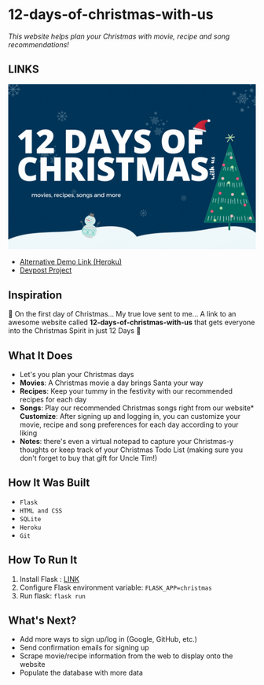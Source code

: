 # 12-days-of-christmas-with-us
*This website helps plan your Christmas with movie, recipe and song recommendations!*

## **LINKS**

[![](thumbnail.gif)](video.url)
* [Alternative Demo Link (Heroku)](https://twelve-day-of-christmas.herokuapp.com/)
* [Devpost Project](https://devpost.com/software/12-days-of-christmas-with-us)

## **Inspiration**
🎵 On the first day of Christmas... My true love sent to me... A link to an awesome website called **12-days-of-christmas-with-us** that gets everyone into the Christmas Spirit in just 12 Days 🎵

## **What It Does**
* Let's you plan your Christmas days
* **Movies**: A Christmas movie a day brings Santa your way
* **Recipes**: Keep your tummy in the festivity with our recommended recipes for each day
* **Songs**: Play our recommended Christmas songs right from our website* **Customize**: After signing up and logging in, you can customize your movie, recipe and song preferences for each day according to your liking
* **Notes**: there's even a virtual notepad to capture your Christmas-y thoughts or keep track of your Christmas Todo List (making sure you don't forget to buy that gift for Uncle Tim!)

## **How It Was Built**
* ``` Flask ```
* ``` HTML and CSS ```
* ``` SQLite ```
* ``` Heroku ```
* ``` Git ```
## **How To Run It**
1. Install Flask : [LINK](https://flask.palletsprojects.com/en/2.0.x/quickstart/)
2. Configure Flask environment variable: ``` FLASK_APP=christmas ```
3. Run flask: ``` flask run ```

## **What's Next?**
* Add more ways to sign up/log in (Google, GitHub, etc.)
* Send confirmation emails for signing up
* Scrape movie/recipe information from the web to display onto the website
* Populate the database with more data
